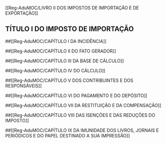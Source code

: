 [[Reg-AduMOC/LIVRO II   DOS IMPOSTOS DE IMPORTAÇÃO E DE EXPORTAÇÃO]]
## TÍTULO I DO IMPOSTO DE IMPORTAÇÃO

##[[Reg-AduMOC/CAPÍTULO I DA INCIDÊNCIA]]

##[[Reg-AduMOC/CAPÍTULO II DO FATO GERADOR]]

##[[Reg-AduMOC/CAPÍTULO III DA BASE DE CÁLCULO]]

##[[Reg-AduMOC/CAPÍTULO IV DO CÁLCULO]]

##[[Reg-AduMOC/CAPÍTULO V DOS CONTRIBUINTES E DOS RESPONSÁVEIS]]

##[[Reg-AduMOC/CAPÍTULO VI DO PAGAMENTO E DO DEPÓSITO]]

##[[Reg-AduMOC/CAPÍTULO VII DA RESTITUIÇÃO E DA COMPENSAÇÃO]]

##[[Reg-AduMOC/CAPÍTULO VIII DAS ISENÇÕES E DAS REDUÇÕES DO IMPOSTO]]

##[[Reg-AduMOC/CAPÍTULO IX DA IMUNIDADE DOS LIVROS, JORNAIS E PERIÓDICOS E DO PAPEL DESTINADO A SUA IMPRESSÃO]]